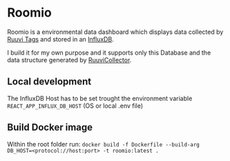 # Roomio

Roomio is a environmental data dashboard which displays data collected by [Ruuvi Tags](https://ruuvi.com/personal/) and stored in an [InfluxDB](https://www.influxdata.com/).

I build it for my own purpose and it supports only this Database and the data structure generated by [RuuviCollector](https://github.com/Scrin/RuuviCollector).

## Local development

The InfluxDB Host has to be set trought the environment variable `REACT_APP_INFLUX_DB_HOST` (OS or local .env file)

## Build Docker image

Within the root folder run: `docker build -f Dockerfile --build-arg DB_HOST=<protocol://host:port> -t roomio:latest .`
